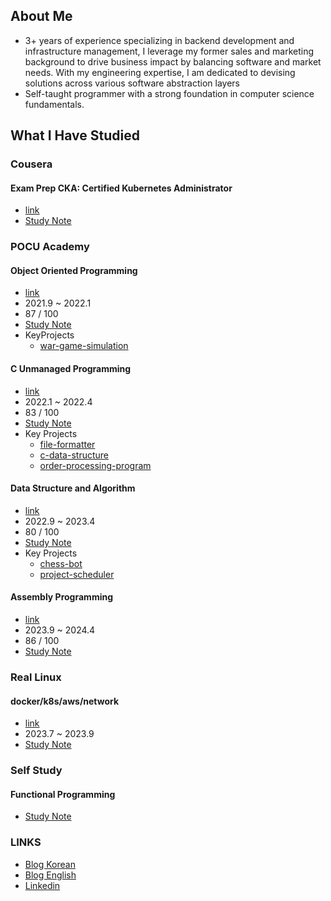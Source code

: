 ## About Me
- 3+ years of experience specializing in backend development and infrastructure management, I leverage my former sales and marketing background to drive business impact by balancing software and market needs. With my engineering expertise, I am dedicated to devising solutions across various software abstraction layers
- Self-taught programmer with a strong foundation in computer science fundamentals.

## What I Have Studied
### Cousera
#### Exam Prep CKA: Certified Kubernetes Administrator
- [link](https://www.coursera.org/learn/exam-prep-cka-certified-kubernetes-administrator)
- [Study Note](https://www.notion.so/cka-certificated-kubernetes-af2216bae9a34ed2bf66d8ff3720344d)

### POCU Academy
#### Object Oriented Programming
- [link](https://pocu.academy/ko/Courses/COMP2500)
- 2021.9 ~ 2022.1
- 87 / 100
- [Study Note](https://tranquil-meteoroid-d7c.notion.site/Java-886b3aebe5f8465491ce1146ca39d3bb?pvs=4)
- KeyProjects
  - [war-game-simulation](https://github.com/valentin1235/war-game-simulation)

#### C Unmanaged Programming
- [link](https://pocu.academy/ko/Courses/COMP2200)
- 2022.1 ~ 2022.4
- 83 / 100
- [Study Note](https://tranquil-meteoroid-d7c.notion.site/C-1b909e0a3b2b4c34bdd9a5abf807dcc4?pvs=4)
- Key Projects
  - [file-formatter](https://github.com/valentin1235/file-formatter)
  - [c-data-structure](https://github.com/valentin1235/c-data-structure)
  - [order-processing-program](https://github.com/valentin1235/order-processing-program)

#### Data Structure and Algorithm
- [link](https://pocu.academy/ko/Courses/COMP3500)
- 2022.9 ~ 2023.4
- 80 / 100
- [Study Note](https://tranquil-meteoroid-d7c.notion.site/Java-956a07bed6754c648329add0782c64c8?pvs=4)
- Key Projects
  - [chess-bot](https://github.com/valentin1235/chess-bot/blob/main/README.md)
  - [project-scheduler](https://github.com/valentin1235/project-scheduler)

#### Assembly Programming
- [link](https://pocu.academy/ko/Courses/COMP2300)
- 2023.9 ~ 2024.4
- 86 / 100
- [Study Note](https://tranquil-meteoroid-d7c.notion.site/243d5136c1084aa1b4c26036cd161081?pvs=4)

### Real Linux
#### docker/k8s/aws/network
- [link](https://reallinux.co.kr/course/se_network)
- 2023.7 ~ 2023.9
- [Study Note](https://tranquil-meteoroid-d7c.notion.site/k8s-AWS-82a2112ca9114cd9bc50036a83f74274?pvs=4)

### Self Study
#### Functional Programming
- [Study Note](https://tranquil-meteoroid-d7c.notion.site/c0515a2e014843fd9d7a372704823c7a?pvs=4)

### LINKS
- [Blog Korean](https://velog.io/@valentin123)
- [Blog English](https://medium.com/@valentin1679918)
- [Linkedin](https://www.linkedin.com/in/heechul-yoon-85b154165/)
